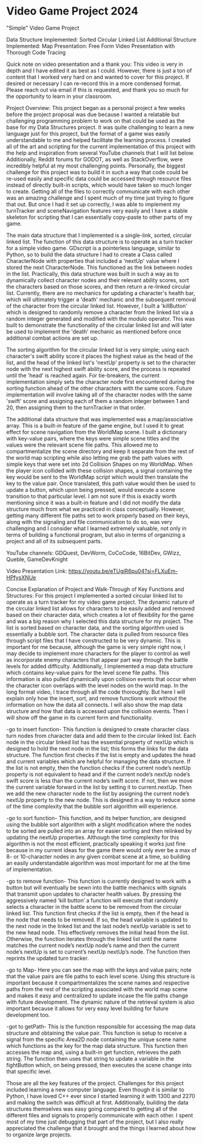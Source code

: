 # Video Game Project 2024
 "Simple" Video Game Project

Data Structure Implemented: Sorted Circular Linked List
Additional Structure Implemented: Map
Presentation: Free Form Video Presentation with Thorough Code Tracing

Quick note on video presentation and a thank you: This video is very in depth and I have edited it as best as I could. However, there is just a ton of content that I worked very hard on and wanted to cover for this project. If desired or necessary I can re-record this in a more condensed format. Please reach out via email if this is requested, and thank you so much for the opportunity to learn in your classroom.

Project Overview: This project began as a personal project a few weeks before the project proposal was due because I wanted a relatable but challenging programming problem to work on that could be used as the base for my Data Structures project. It was quite challenging to learn a new language just for this project, but the format of a game was easily understandable to me and helped facilitate the learning process. I created all of the art and scripting for the current implementation of this project with the help and inspiration from several YouTube channels that I will list below. Additionally, Reddit forums for GODOT, as well as StackOverflow, were incredibly helpful at my most challenging points. Personally, the biggest challenge for this project was to build it in such a way that code could be re-used easily and specific data could be accessed through resource files instead of directly built-in scripts, which would have taken so much longer to create. Getting all of the files to correctly communicate with each other was an amazing challenge and I spent much of my time just trying to figure that out. But once I had it set up correctly, I was able to implement my turnTracker and sceneNavigation features very easily and I have a stable skeleton for scripting that I can essentially copy-paste to other parts of my game.

The main data structure that I implemented is a single-link, sorted, circular linked list. The function of this data structure is to operate as a turn tracker for a simple video game. GDscript is a pointerless language, similar to Python, so to build the data structure I had to create a Class called CharacterNode with properties that included a 'nextUp' value where I stored the next CharacterNode. This functioned as the link between nodes in the list. Practically, this data structure was built in such a way as to dynamically collect character nodes and their relevant ability scores, sort the characters based on those scores, and then return a re-linked circular list. Currently, there are no mechanics for updating a character's health bar, which will ultimately trigger a 'death' mechanic and the subsequent removal of the character from the circular linked list. However, I built a 'killButton' which is designed to randomly remove a character from the linked list via a random integer generated and modified with the modulo operator. This was built to demonstrate the functionality of the circular linked list and will later be used to implement the 'death' mechanic as mentioned before once additional combat actions are set up.

The sorting algorithm for the circular linked list is very simple; using each character's swift ability score it places the highest value as the head of the list, and the head of the linked list's 'nextUp' property is set to the character node with the next highest swift ability score, and the process is repeated until the 'head' is reached again. For tie-breakers, the current implementation simply sets the character node first encountered during the sorting function ahead of the other characters with the same score. Future implementation will involve taking all of the character nodes with the same 'swift' score and assigning each of them a random integer between 1 and 20, then assigning them to the turnTracker in that order.

The additional data structure that was implemented was a map/associative array. This is a built-in feature of the game engine, but I used it to great effect for scene navigation from the WorldMap scene. I built a dictionary with key-value pairs, where the keys were simple scene titles and the values were the relevant scene file paths. This allowed me to compartmentalize the scene directory and keep it separate from the rest of the world map scripting while also letting me grab the path values with simple keys that were set into 2d Collision Shapes on my WorldMap. When the player icon collided with these collision shapes, a signal containing the key would be sent to the WorldMap script which would then translate the key to the value pair. Once translated, this path value would then be used to update a button, which upon being pressed, would execute a scene transition to that particular level. I am not sure if this is exactly worth mentioning since it was a built-in feature and I did not modify the data structure much from what we practiced in class conceptually. However, getting many different file paths set to work properly based on their keys, along with the signaling and file communication to do so, was very challenging and I consider what I learned extremely valuable, not only in terms of building a functional program, but also in terms of organizing a project and all of its subsequent parts.

YouTube channels: GDQuest, DevWorm, CoCoCode, 16BitDev, GWizz, Queble, GameDevKnight

Video Presentation Link: https://youtu.be/eTUgiR6pu04?si=FLXuEm-HPfysXNUe
 
Concise Explanation of Project and Walk-Through of Key Functions and Structures:
For this project I implemented a sorted circular linked list to operate as a turn tracker for my video game project. The dynamic nature of the circular linked list allows for characters to be easily added and removed based on their character data, which creates a lot of flexibility for the game and was a big reason why I selected this data structure for my project. The list is sorted based on character data, and the sorting algorithm used is essentially a bubble sort. The character data is pulled from resource files through script files that I have constructed to be very dynamic.  This is important for me because, although the game is very simple right now, I may decide to implement more characters for the player to control as well as incorporate enemy characters that appear part way through the battle levels for added difficulty. 
	Additionally, I implemented a map data structure which contains key-value pairs for the level scene file paths. This information is also pulled dynamically upon collision events that occur when the character icon overlaps with the level nodes on the world map. In the long format video, I trace through all the code thoroughly. But here I will explain only how the insert, sort, and remove functions work without the information on how the data all connects. I will also show the map data structure and how that data is accessed upon the collision events. Then I will show off the game in its current form and functionality.

 -go to insert function-
This function is designed to create character class turn nodes from character data and add them to the circular linked list. Each node in the circular linked list has the essential property of nextUp which is designed to hold the next node in the list; this forms the links for the data structure. The function first checks if the list is empty and updates the head and current variables which are helpful for managing the data structure. If the list is not empty, then the function checks if the current node’s nextUp property is not equivalent to head and if the current node’s nextUp node’s swift score is less than the current node’s swift score. If not, then we move the current variable forward in the list by setting it to current.nextUp. Then we add the new character node to the list by assigning the current node’s nextUp property to the new node. This is designed in a way to reduce some of the time complexity that the bubble sort algorithm will experience. 
	
 -go to sort function-
This function, and its helper function, are designed using the bubble sort algorithm with a slight modification where the nodes to be sorted are pulled into an array for easier sorting and then relinked by updating the nextUp properties. Although the time complexity for this algorithm is not the most efficient, practically speaking it works just fine because in my current ideas for the game there would only ever be a max of 8- or 10-character nodes in any given combat scene at a time, so building an easily understandable algorithm was most important for me at the time of implementation.
	
 -go to remove function-
This function is currently designed to work with a button but will eventually be sewn into the battle mechanics with signals that transmit upon updates to character health values. By pressing the aggressively named ‘kill button’ a function will execute that randomly selects a character in the battle scene to be removed from the circular linked list. This function first checks if the list is empty, then if the head is the node that needs to be removed. If so, the head variable is updated to the next node in the linked list and the last node’s nextUp variable is set to the new head node. This effectively removes the initial head from the list. Otherwise, the function iterates through the linked list until the name matches the current node’s nextUp node’s name and then the current node’s nextUp is set to current’s nextUp nextUp’s node. The function then reprints the updated turn tracker.
	
 -go to Map- 
Here you can see the map with the keys and value pairs; note that the value pairs are file paths to each level scene. Using this structure is important because it compartmentalizes the scene names and respective paths from the rest of the scripting associated with the world map scene and makes it easy and centralized to update incase the file paths change with future development. The dynamic nature of the retrieval system is also important because it allows for very easy level building for future development too.
	
 -got to getPath-
	This is the function responsible for accessing the map data structure and obtaining the value pair. This function is setup to receive a signal from the specific Area2D node containing the unique scene name which functions as the key for the map data structure. This function then accesses the map and, using a built-in get function, retrieves the path string. The function then uses that string to update a variable in the fightButton which, on being pressed, then executes the scene change into that specific level.
	
Those are all the key features of the project. Challenges for this project included learning a new computer language. Even though it is similar to Python, I have loved C++ ever since I started learning it with 1300 and 2270 and making the switch was difficult at first. Additionally, building the data structures themselves was easy going compared to getting all of the different files and signals to properly communicate with each other. I spent most of my time just debugging that part of the project, but I also really appreciated the challenge that it brought and the things I learned about how to organize large projects.
